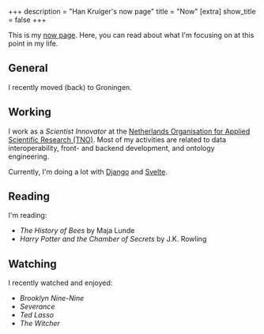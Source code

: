 +++
description = "Han Kruiger's now page"
title = "Now"
[extra]
show_title = false
+++

This is my [now page](https://nownownow.com/about).
Here, you can read about what I'm focusing on at this point in my life.

## General
I recently moved (back) to Groningen.

## Working
I work as a *Scientist Innovator* at the [Netherlands Organisation for Applied Scientific Research (TNO)](https://www.tno.nl/en/).
Most of my activities are related to data interoperability, front- and backend development, and ontology engineering.

Currently, I'm doing a lot with [Django](https://www.djangoproject.com) and [Svelte](https://svelte.dev/).

## Reading
I'm reading:

- *The History of Bees* by Maja Lunde
- *Harry Potter and the Chamber of Secrets* by J.K. Rowling

## Watching
I recently watched and enjoyed:

- *Brooklyn Nine-Nine*
- *Severance*
- *Ted Lasso*
- *The Witcher*
